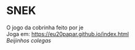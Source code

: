 # <b>SNEK</b>
O jogo da cobrinha feito por je
<br>
Joga em: https://eu20papar.github.io/index.html
<br>
<i>Beijinhos colegas</i>
